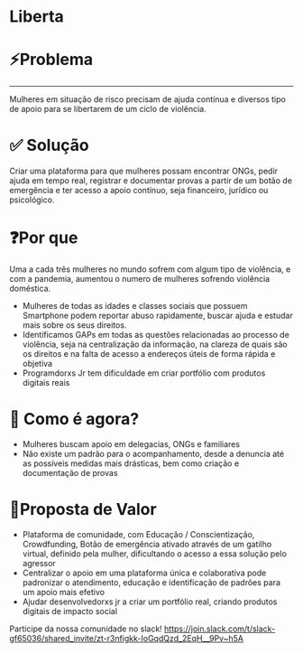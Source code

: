 # Liberta

# ⚡Problema

---

Mulheres em situação de risco precisam de ajuda contínua e diversos tipo de apoio para se libertarem de um ciclo de violência.

# ✅ Solução

Criar uma plataforma para que mulheres possam encontrar ONGs, pedir ajuda em tempo real, registrar e documentar provas a partir de um botão de emergência e ter acesso a apoio contínuo, seja financeiro, jurídico ou psicológico.

# ❓Por que

Uma a cada três mulheres no mundo sofrem com algum tipo de violência, e com a pandemia, aumentou o numero de mulheres sofrendo violência doméstica.

- Mulheres de todas as idades e classes sociais que possuem Smartphone podem reportar abuso rapidamente, buscar ajuda e estudar mais sobre os seus direitos.
- Identificamos GAPs em todas as questões relacionadas ao processo de violência, seja na centralização da informação, na clareza de quais são os direitos e na falta de acesso a endereços úteis de forma rápida e objetiva
- Programdorxs Jr tem dificuldade em criar portfólio com produtos digitais reais

# 👮 Como é agora?

- Mulheres buscam apoio em delegacias, ONGs e familiares
- Não existe um padrão para o acompanhamento, desde a denuncia até as possíveis medidas mais drásticas, bem como criação e documentação de provas

# 🌟Proposta de Valor

- Plataforma de comunidade, com Educação / Conscientização, Crowdfunding, Botão de emergência ativado através de um gatilho virtual, definido pela mulher, dificultando o acesso a essa solução pelo agressor
- Centralizar o apoio em uma plataforma única e colaborativa pode padronizar o atendimento, educação e identificação de padrões para um apoio mais efetivo
- Ajudar desenvolvedorxs jr a criar um portfólio real, criando produtos digitais de impacto social

Participe da nossa comunidade no slack!
https://join.slack.com/t/slack-gf65036/shared_invite/zt-r3nfigkk-IoGqdQzd_2EqH__9Pv~h5A

